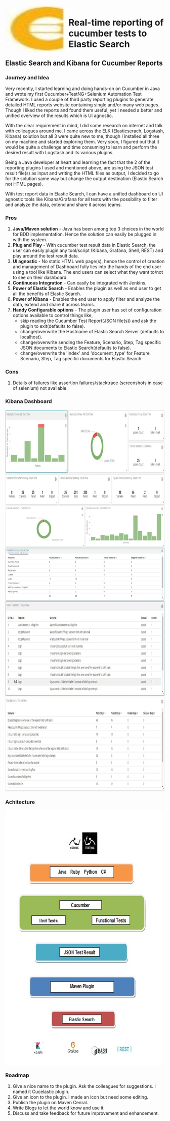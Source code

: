 <img align="left" width="200" height="150" src="icon/cucelastic_plugin_icon.JPG">

# Real-time reporting of cucumber tests to Elastic Search

## Elastic Search and Kibana for Cucumber Reports
						 
### Journey and Idea
Very recently, I started learning and doing hands-on on Cucumber in Java and wrote my first Cucumber+TestNG+Selenium Automation Test Framework. I used a couple of third party reporting plugins to generate detailed HTML reports website containing single and/or many web pages. Though I liked the reports and found them useful, yet I needed a better and unified overview of the results which is UI agnostic.

With the clear requirement in mind, I did some research on internet and talk with colleagues around me. I came across the ELK (Elasticserach, Logstash, Kibana) solution but all 3 were quite new to me, though I installed all three on my machine and started exploring them. Very soon, I figured out that it would be quite a challenge and time consuming to learn and perform the desired result with Logstash and its various plugins.

Being a Java developer at heart and learning the fact that the 2 of the reporting plugins I used and mentioned above, are using the JSON test result file(s) as input and writing the HTML files as output, I decided to go for the solution same way but change the output destination (Elastic Search not HTML pages).

With test report data in Elastic Search, I can have a unified dashboard on UI agnostic tools like Kibana/Grafana for all tests with the possibility to filter and analyze the data, extend and share it across teams.

### Pros
1. **Java/Maven solution** - Java has been among top 3 choices in the world for BDD implementation. Hence the solution can easily be plugged in with the system.
2. **Plug and Play** - With cucumber test result data in Elastic Search, the user can easily plugin any tool/script (Kibana, Grafana, Shell, REST) and play around the test result data.
3. **UI agnostic**  - No static HTML web page(s), hence the control of creation and management of Dashboard fully lies into the hands of the end user using a tool like Kibana. The end users can select what they want to/not to see on their dashboard.
3. **Continuous Integration** - Can easily be integrated with Jenkins. 
4. **Power of Elastic Search** - Enables the plugin as well as end user to get all the benefits of Elastic Search. 
5. **Power of Kibana** - Enables the end user to apply filter and analyze the data, extend and share it across teams.
6. **Handy Configurable options** - The plugin user has set of configuration options available to control things like,
   - skip reading the Cucumber Test Report(JSON file(s)) and ask the plugin to exit(defaults to false).
   - change/overwrite the Hostname of Elastic Search Server (defaults to localhost).
   - change/overwrite sending the Feature, Scenario, Step, Tag specific JSON documents to Elastic Search(defaults to false).
   - change/overwrite the 'index' and 'document_type' for Feature, Scenario, Step, Tag specific documents for Elastic Search.

### Cons
1.	Details of failures like assertion failures/stacktrace (screenshots in case of selenium) not available. 

### Kibana Dashboard
<img align="center" width="900" height="300" src="dashboard/kibana/cucumber_elastic_search_kibana_dashboard_1.JPG">
<img align="center" width="900" height="300" src="dashboard/kibana/cucumber_elastic_search_kibana_dashboard_2.JPG">
<img align="center" width="900" height="300" src="dashboard/kibana/cucumber_elastic_search_kibana_dashboard_3.JPG">
<img align="center" width="900" height="300" src="dashboard/kibana/cucumber_elastic_search_kibana_dashboard_4.JPG">

### Achitecture
<img align="center" width="900" height="800" src="images/architecture.jpg">

### Roadmap

1.	Give a nice name to the plugin. Ask the colleagues for suggestions. I named it Cucelastic plugin.
2.	Give an icon to the plugin. I made an icon but need some editing.
4.	Publish the plugin on Maven Cenral.
5.	Write Blogs to let the world know and use it.
6.	Discuss and take feedback for future improvement and enhancement.
